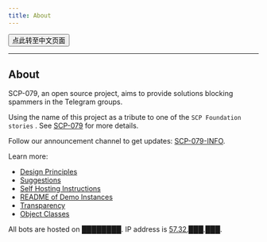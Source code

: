 ```yaml
---
title: About
---
```


<button onmouseover="PlaySound('totop1')" onmouseout="StopSound('totop1')" onclick="window.location.href = '/about-zh/';" class="zh">点此转至中文页面</button>

---

## About

SCP-079, an open source project, aims to provide solutions blocking spammers in the Telegram groups.

Using the name of this project as a tribute to one of the `SCP Foundation stories` . 
See [SCP-079](http://www.scp-wiki.net/scp-079) 
for more details.

Follow our announcement channel to get updates: [SCP-079-INFO](https://t.me/SCP_079_INFO).

Learn more:

- [Design Principles](/principles/)
- [Suggestions](/suggestions/)
- [Self Hosting Instructions](/how/)
- [README of Demo Instances](/readme/)
- [Transparency](/transparency/)
- [Object Classes](/classes/)

All bots are hosted on ████████. IP address is [57.32.███.███](http://www.scp-wiki.net/scp-614).

<audio src="/audio/page/about.ogg" autoplay></audio>
